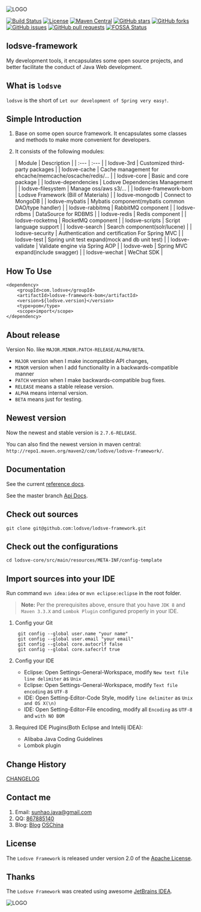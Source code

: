 ![LOGO](https://raw.githubusercontent.com/lodsve/lodsve-documents/master/images/logo.png "lodsve-framework")

[![Build Status](https://travis-ci.org/lodsve/lodsve-framework.svg?branch=master)](https://travis-ci.org/lodsve/lodsve-framework)
[![License](https://img.shields.io/badge/license-GPLv3-yellowgreen.svg)]()
[![Maven Central](https://img.shields.io/maven-central/v/com.lodsve/lodsve-framework.svg)](https://search.maven.org/artifact/com.lodsve/lodsve-framework)
[![GitHub stars](https://img.shields.io/github/stars/lodsve/lodsve-framework.svg)](https://github.com/lodsve/lodsve-framework/stargazers)
[![GitHub forks](https://img.shields.io/github/forks/lodsve/lodsve-framework.svg)](https://github.com/lodsve/lodsve-framework/network)
[![GitHub issues](https://img.shields.io/github/issues/lodsve/lodsve-framework.svg)](https://github.com/lodsve/lodsve-framework/issues)
[![GitHub pull requests](https://img.shields.io/github/issues-pr/lodsve/lodsve-framework.svg)](https://github.com/lodsve/lodsve-framework/pulls)
[![FOSSA Status](https://app.fossa.io/api/projects/git%2Bgithub.com%2Flodsve%2Flodsve-framework.svg?type=shield)](https://app.fossa.io/projects/git%2Bgithub.com%2Flodsve%2Flodsve-framework?ref=badge_shield)

## lodsve-framework

My development tools, it encapsulates some open source projects, and better facilitate the conduct of Java Web
development.

## What is `lodsve`

`lodsve` is the short of `Let our development of Spring very easy!`.

## Simple Introduction

1. Base on some open source framework. It encapsulates some classes and methods to make more convenient for developers.
2. It consists of the following modules:

   | Module | Description |
                | :--- | :--- |
   | lodsve-3rd | Customized third-party packages |
   | lodsve-cache | Cache management for ehcache/memcache/oscache/redis/... |
   | lodsve-core | Basic and core package |
   | lodsve-dependencies | Lodsve Dependencies Management |
   | lodsve-filesystem | Manage oss/aws s3/... |
   | lodsve-framework-bom | Lodsve Framework (Bill of Materials) |
   | lodsve-mongodb | Connect to MongoDB |
   | lodsve-mybatis | Mybatis component(mybatis common DAO/type handler) |
   | lodsve-rabbitmq | RabbitMQ component |
   | lodsve-rdbms | DataSource for RDBMS |
   | lodsve-redis | Redis component |
   | lodsve-rocketmq | RocketMQ component |
   | lodsve-scripts | Script language support |
   | lodsve-search | Search component(solr/lucene) |
   | lodsve-security | Authentication and certification For Spring MVC |
   | lodsve-test | Spring unit test expand(mock and db unit test) |
   | lodsve-validate | Validate engine via Spring AOP |
   | lodsve-web | Spring MVC expand(include swagger) |
   | lodsve-wechat | WeChat SDK |

## How To Use

    <dependency>
        <groupId>com.lodsve</groupId>
        <artifactId>lodsve-framework-bom</artifactId>
        <version>${lodsve.version}</version>
        <type>pom</type>
        <scope>import</scope>
    </dependency>

## About release

Version No. like `MAJOR.MINOR.PATCH-RELEASE/ALPHA/BETA`.

- `MAJOR` version when I make incompatible API changes,
- `MINOR` version when I add functionality in a backwards-compatible manner
- `PATCH` version when I make backwards-compatible bug fixes.
- `RELEASE` means a stable release version.
- `ALPHA` means internal version.
- `BETA` means just for testing.

## Newest version

Now the newest and stable version is `2.7.6-RELEASE`.

You can also find the newest version in maven central: `http://repo1.maven.org/maven2/com/lodsve/lodsve-framework/`.

## Documentation

See the current [reference docs][].

See the master branch [Api Docs][].

## Check out sources

`git clone git@github.com:lodsve/lodsve-framework.git`

## Check out the configurations

`cd lodsve-core/src/main/resources/META-INF/config-template`

## Import sources into your IDE

Run command `mvn idea:idea` or `mvn eclipse:eclipse` in the root folder.
> **Note:** Per the prerequisites above, ensure that you have `JDK 8` and `Maven 3.3.X` and `Lombok Plugin` configured properly in your IDE.

1. Config your Git

        git config --global user.name "your name"
        git config --global user.email "your email"
        git config --global core.autocrlf false
        git config --global core.safecrlf true
2. Config your IDE
    - Eclipse: Open Settings-General-Workspace, modify `New text file line delimiter` as `Unix`
    - Eclipse: Open Settings-General-Workspace, modify `Text file encoding` as `UTF-8`
    - IDE: Open Setting-Editor-Code Style, modify `line delimiter` as `Unix and OS X(\n)`
    - IDE: Open Setting-Editor-File encoding, modify all `Encoding` as `UTF-8` and `with NO BOM`
3. Required IDE Plugins(Both Eclipse and Intellij IDEA):
    - Alibaba Java Coding Guidelines
    - Lombok plugin

## Change History

[CHANGELOG][]

## Contact me

1. Email: sunhao.java@gmail.com
2. QQ: [867885140][]
3. Blog: [Blog][] [OSChina][]

## License

The `Lodsve Framework` is released under version 2.0 of the [Apache License][].

## Thanks

The `Lodsve Framework` was created using awesome [JetBrains IDEA][].

![LOGO](.github/JetBrains.png "JetBrains")

[Apache License]: http://www.apache.org/licenses/LICENSE-2.0

[CHANGELOG]: https://github.com/lodsve/lodsve-framework/blob/master/CHANGELOG.md

[Blog]: https://www.crazy-coder.cn

[OSChina]: https://my.oschina.net/sunhaojava

[867885140]: http://wpa.qq.com/msgrd?v=3&uin=867885140&site=qq&menu=yes

[reference docs]: https://helps.lodsve.com/

[Api Docs]: https://apidoc.gitee.com/lodsve/lodsve-framework/

[JetBrains IDEA]: https://www.jetbrains.com/?from=lodsve-framework
